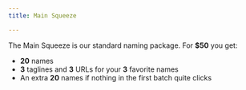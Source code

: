 ```yaml
---
title: Main Squeeze

---
```


The Main Squeeze is our standard naming package. For **$50** you get:

- **20** names
- **3** taglines and **3** URLs for your **3** favorite names
- An extra **20** names if nothing in the first batch quite clicks